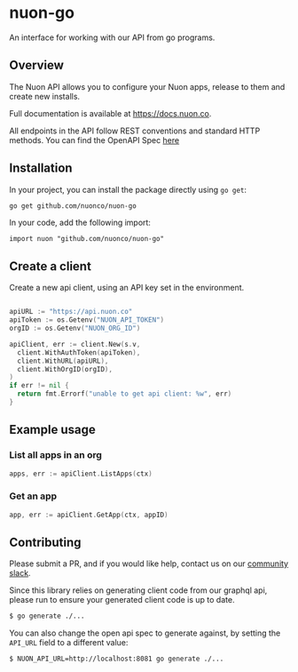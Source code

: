 # nuon-go

An interface for working with our API from go programs.

## Overview

The Nuon API allows you to configure your Nuon apps, release to them and create new installs.

Full documentation is available at https://docs.nuon.co.

All endpoints in the API follow REST conventions and standard HTTP methods. You can find the OpenAPI Spec
[here](https://api.nuon.co/docs/doc.json)

## Installation

In your project, you can install the package directly using `go get`:

```bash
go get github.com/nuonco/nuon-go
```

In your code, add the following import:

```
import nuon "github.com/nuonco/nuon-go"
```

## Create a client

Create a new api client, using an API key set in the environment.

```go

apiURL := "https://api.nuon.co"
apiToken := os.Getenv("NUON_API_TOKEN")
orgID := os.Getenv("NUON_ORG_ID")

apiClient, err := client.New(s.v,
  client.WithAuthToken(apiToken),
  client.WithURL(apiURL),
  client.WithOrgID(orgID),
)
if err != nil {
  return fmt.Errorf("unable to get api client: %w", err)
}
```

## Example usage

### List all apps in an org

```go
apps, err := apiClient.ListApps(ctx)
```

### Get an app

```go
app, err := apiClient.GetApp(ctx, appID)
```

## Contributing

Please submit a PR, and if you would like help, contact us on our
[community slack](https://join.slack.com/t/nuoncommunity/shared_invite/zt-1q323vw9z-C8ztRP~HfWjZx6AXi50VRA).

Since this library relies on generating client code from our graphql api, please run to ensure your generated client
code is up to date.

```bash
$ go generate ./...
```

You can also change the open api spec to generate against, by setting the `API_URL` field to a different value:

```bash
$ NUON_API_URL=http://localhost:8081 go generate ./...
```
